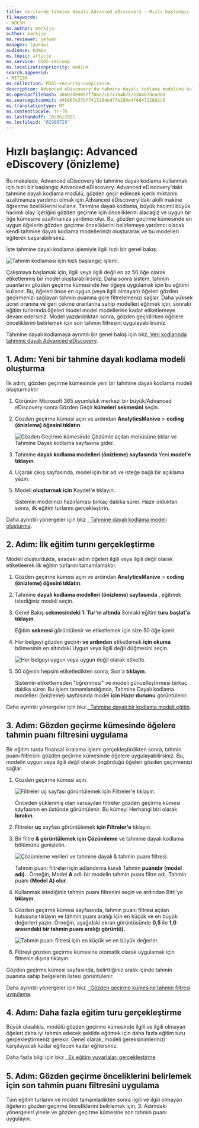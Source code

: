 ```yaml
---
title: Verilerde tahmine dayalı Advanced eDiscovery - Hızlı başlangıç
f1.keywords:
- NOCSH
ms.author: markjjo
author: markjjo
ms.reviewer: jefwan
manager: laurawi
audience: Admin
ms.topic: article
ms.service: O365-seccomp
ms.localizationpriority: medium
search.appverid:
- MET150
ms.collection: M365-security-compliance
description: Advanced eDiscovery'da tahmine dayalı kodlama modülünü kullanmaya Advanced eDiscovery. Bu makale, araştırmanıza en uygun gözden geçirme kümesinde içeriği tanımlamak için tahmine dayalı kodlama kullanma işleminin  uç sürecinde size yol sağlar.
ms.openlocfilehash: 38607459057ff06a2ce74364b752130467deaddd
ms.sourcegitcommit: d4b867e37bf741528ded7fb289e4f6847228d2c5
ms.translationtype: MT
ms.contentlocale: tr-TR
ms.lasthandoff: 10/06/2021
ms.locfileid: "62986729"
---
```

# <a name="quick-start-predictive-coding-in-advanced-ediscovery-preview"></a>Hızlı başlangıç: Advanced eDiscovery (önizleme)

Bu makalede, Advanced eDiscovery'de tahmine dayalı kodlama kullanmak için hızlı bir başlangıç Advanced eDiscovery. Advanced eDiscovery'daki tahmine dayalı kodlama modülü, gözden geçir edilecek içerik miktarını azaltmanıza yardımcı olmak için Advanced eDiscovery'daki akıllı makine öğrenme özelliklerini kullanır. Tahmine dayalı kodlama, büyük hacimli büyük hacimli olay içeriğini gözden geçirme için önceliklerini alacağız ve uygun bir öğe kümesine azaltmanıza yardımcı olur. Bu, gözden geçirme kümesinde en uygun öğelerin gözden geçirme önceliklerini belirlemeye yardımcı olacak kendi tahmine dayalı kodlama modellerinizi oluşturarak ve bu modelleri eğiterek  başarabilirsiniz.

İşte tahmine dayalı kodlama işlemiyle ilgili hızlı bir genel bakış:

![Tahmin kodlaması için hızlı başlangıç işlemi.](..\media\PredictiveCodingQuickStartProcess.png)

Çalışmaya başlamak için, ilgili veya ilgili değil en az 50 öğe olarak etiketlenmiş bir model oluşturabilirsiniz. Daha sonra sistem, tahmin puanlarını gözden geçirme kümesinde her öğeye uygulamak için bu eğitimi kullanır. Bu, öğeleri önce en uygun (veya ilgili olmayan) öğeleri gözden geçirmenizi sağlayan tahmin puanına göre filtrelemenizi sağlar. Daha yüksek ücret oranına ve geri çekme oranlarına sahip modelleri eğitmek için, sonraki eğitim turlarında öğeleri model model modellerine kadar etiketlemeye devam edersiniz. Model yazdırıldıktan sonra, gözden geçirilirken öğelere önceliklerini belirlemek için son tahmin filtresini uygulayabilirsiniz.

Tahmine dayalı kodlamaya ayrıntılı bir genel bakış için bkz[. Veri kodlarında tahmine dayalı Advanced eDiscovery](predictive-coding-overview.md).

## <a name="step-1-create-a-new-predictive-coding-model"></a>1. Adım: Yeni bir tahmine dayalı kodlama modeli oluşturma

İlk adım, gözden geçirme kümesinde yeni bir tahmine dayalı kodlama modeli oluşturmaktır

1. Görünüm Microsoft 365 uyumluluk merkezi bir büyük/Advanced eDiscovery sonra Gözden Geçir **kümeleri sekmesini** seçin.

2. Gözden geçirme kümesi açın ve ardından **AnalyticsManive** >  **coding (önizleme) öğesini tıklatın**.

   ![Gözden Geçirme kümesinde Çözümle açılan menüsüne tıklar ve Tahmine Dayalı kodlama sayfasına gider.](..\media\ManagePredictiveCoding.png)

3. Tahmine **dayalı kodlama modelleri (önizleme) sayfasında** Yeni **model'e tıklayın**.

4. Uçarak çıkış sayfasında, model için bir ad ve isteğe bağlı bir açıklama yazın.

5. Modeli **oluşturmak için** Kaydet'e tıklayın.

   Sistemin modelinizi hazırlaması birkaç dakika sürer. Hazır olduktan sonra, ilk eğitim turlarını gerçekleştirin.

Daha ayrıntılı yönergeler için bkz [. Tahmine dayalı kodlama modeli oluşturma](predictive-coding-create-model.md).

## <a name="step-2-perform-the-first-training-round"></a>2. Adım: İlk eğitim turını gerçekleştirme

Modeli oluşturdukta, sıradaki adım öğeleri ilgili veya ilgili değil olarak etiketleerek ilk eğitim turlarını tamamlamaktır.

1. Gözden geçirme kümesi açın ve ardından **AnalyticsManive** >  **coding (önizleme) öğesini tıklatın**.

2. Tahmine **dayalı kodlama modelleri (önizleme) sayfasında** , eğitmek istediğiniz modeli seçin.

3. Genel Bakış **sekmesindeki** **1. Tur'ın altında** Sonraki eğitim **turu başlat'a tıklayın**.

   Eğitim **sekmesi** görüntülenir ve etiketlemek için size 50 öğe içerir.

4. Her belgeyi gözden geçirin **ve ardından** etiketlemek **için okuma** bölmesinin en altındaki Uygun veya İlgili değil düğmesini seçin.

   ![Her belgeyi uygun veya uygun değil olarak etiketle.](..\media\TrainModel1.png)

5. 50 öğenin hepsini etiketledikten sonra, Son'a **tıklayın**.

    Sistemin etiketlemeden "öğrenmesi" ve modeli güncelleştirmesi birkaç dakika sürer. Bu işlem tamamlandığında, Tahmine Dayalı kodlama modelleri  (önizleme) sayfasında model **için Hazır durumu** görüntülenir.

Daha ayrıntılı yönergeler için bkz [. Tahmine dayalı bir kodlama modeli eğitin](predictive-coding-train-model.md).

## <a name="step-3-apply-the-prediction-score-filter-to-items-in-review-set"></a>3. Adım: Gözden geçirme kümesinde öğelere tahmin puanı filtresini uygulama

Bir eğitim turda finansal kiralama işlemi gerçekleştirdikten sonra, tahmin puanı filtresini gözden geçirme kümesinde öğelere uygulayabilirsiniz. Bu, modelin uygun veya ilgili değil olarak öngördüğü öğeleri gözden geçirmenizi sağlar.   

1. Gözden geçirme kümesi açın.

   ![Filtreler uç sayfası görüntülemek için Filtreler'e tıklayın.](..\media\PredictionScoreFilter0.png)

   Önceden yüklenmiş olan varsayılan filtreler gözden geçirme kümesi sayfasının en üstünde görüntülenir. Bu kümeyi Herhangi biri olarak **bırakın**.

2. Filtreler **uç** sayfası görüntülemek **için Filtreler'e** tıklayın.

3. Bir filtre **& görüntülemek için Çözümleme** ve tahmine dayalı kodlama bölümünü genişletin.

      ![Çözümleme verileri ve tahmine dayalı & tahmin puanı filtresi.](..\media\PredictionScoreFilter1.png)

   Tahmin puanı filtreleri için adlandırma kuralı Tahmin **puanıdır (model adı).**. Örneğin, Model **A** adlı bir modelin tahmin puanı filtre adı, Tahmin puanı **(Model A) olur**.

4. Kullanmak istediğiniz tahmin puanı filtresini seçin ve ardından Bitti'ye **tıklayın**.

5. Gözden geçirme kümesi sayfasında, tahmin puanı filtresi açılan kutusuna tıklayın ve tahmin puanı aralığı için en küçük ve en büyük değerleri yazın. Örneğin, aşağıdaki ekran görüntüsünde **0,5** ile **1,0 arasındaki bir tahmin puanı aralığı görüntü).**

   ![Tahmin puanı filtresi için en küçük ve en büyük değerler.](..\media\PredictionScoreFilter2.png)

6. Filtreyi gözden geçirme kümesine otomatik olarak uygulamak için filtrenin dışına tıklayın.

  Gözden geçirme kümesi sayfasında, belirttiğiniz aralık içinde tahmin puanına sahip belgelerin listesi görüntülenir.

Daha ayrıntılı yönergeler için bkz [. Gözden geçirme kümesine tahmin filtresi uygulama](predictive-coding-apply-prediction-filter.md).

## <a name="step-4-perform-more-training-rounds"></a>4. Adım: Daha fazla eğitim turu gerçekleştirme

Büyük olasılıkla, modülü gözden geçirme kümesinde ilgili ve ilgili olmayan öğeleri daha iyi tahmin edecek şekilde eğitmek için daha fazla eğitim turu gerçekleştirmeniz gerekir. Genel olarak, modeli gereksinimlerinizi karşılayacak kadar eğitecek kadar eğitersiniz.

Daha fazla bilgi için bkz [. Ek eğitim yuvarlaları gerçekleştirme](predictive-coding-train-model.md#perform-additional-training-rounds)

## <a name="step-5-apply-the-final-prediction-score-filter-to-prioritize-review"></a>5. Adım: Gözden geçirme önceliklerini belirlemek için son tahmin puanı filtresini uygulama

Tüm eğitim turlarını ve modeli tamamladikten sonra ilgili ve ilgili olmayan öğelerin gözden geçirme önceliklerini belirlemek için, 3. Adımdaki yönergeleri yinele ve gözden geçirme kümesine son tahmin puanı uygulayın.
